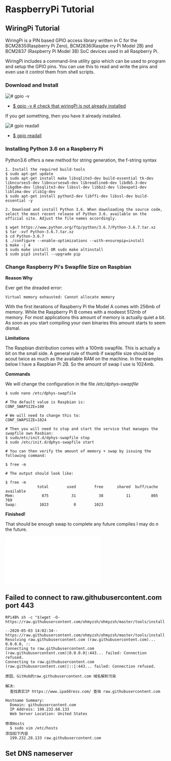 # RaspberryPi Tutorial 


## WiringPi Tutorial 

WiringPi is a PIN based GPIO access library written in C for the BCM2835(Raspberry Pi Zero), BCM2836(Raspbe    rry Pi Model 2B) and BCM2837 (Raspberry Pi Model 3B) SoC devices used in all Raspberry Pi.

WiringPi includes a command-line utility gpio which can be used to program and setup the GPIO pins. You can use this to read and write the pins and even use it control them from shell scripts.

### Download and Install

![# gpio -v](/imgs/raspberrypi/RaspberryPi_gpio-v.png?raw=true)
- [$ gpio -v # check that wiringPi is not already installed]()

If you get something, then you have it already installed. 

![# gpio readall](/imgs/raspberrypi/RaspberryPi_gpio-readall.png?raw=true)
- [$ gpio readall]()


### Installing Python 3.6 on a Raspberry Pi 

Python3.6 offers a new method for string generation, the f-string syntax

```
1. Install the required build-tools 
$ sudo apt-get update 
$ sudo apt-get install make libsqlite3-dev build-essential tk-dev libncurses5-dev libncursesw5-dev libreadline6-dev libdb5.3-dev libgdbm-dev libsqlite3-dev libssl-dev libbz2-dev libexpat1-dev liblzma-dev zlib1g-dev
$ sudo apt-get install python3-dev libffi-dev libssl-dev build-essential -y 

2. Download and install Python 3.6. When downloading the source code, select the most recent release of Python 3.6. available on the official site. Adjust the file names accordingly.

$ wget https://www.python.org/ftp/python/3.6.7/Python-3.6.7.tar.xz
$ tar -xvf Python-3.6.7.tar.xz 
$ cd Python-3.6.7
$ ./configure --enable-optimizations --with-ensurepip=install
$ make -j 4
$ sudo make install OR sudo make altinstall 
$ sudo pip3 install --upgrade pip 
```

### Change Raspberry Pi's Swapfile Size on Raspbian 

**Reason Why**

Ever get the dreaded error:

```
Virtual memory exhausted: Cannot allocate memory
```

With the first iterations of Raspberry Pi the Model A comes with 256mb of memory. While the Raspberry Pi B comes with a modeest 512mb of memory. For most applications this amount of memory is actually quiet a bit. As soon as you start compiling your own binaries this amount starts to seem dismal.

**Limitations**

The Raspbian distribution comes with a 100mb swapfile. This is actually a bit on the small side. A general rule of thumb if swapfile size should be acout twice as much as the available RAM on the machine. In the examples below I have a Raspbian Pi 2B. So the amount of swap I use is 1024mb.

**Commands**

We will change the configuration in the file */etc/dphys-swapfile*

```
$ sudo nano /etc/dphys-swapfile 

# The default value is Raspbian is:
CONF_SWAPSIZE=100 

# We will need to change this to:
CONF_SWAPSIZE=1024

# Then you will need to stop and start the service that manages the swapfile own Rasbian:
$ sudo/etc/init.d/dphys-swapfile stop 
$ sudo /etc/init.d/dphys-swapfile start 

# You can then verify the amount of memory + swap by issuing the following command:

$ free -m 

# The output should look like:

$ free -m
              total        used        free      shared  buff/cache   available
Mem:            875          31          38          11         805         769
Swap:          1023           0        1023
```

**Finished!**

That should be enough swap to complete any future compiles I may do n the future.


![Raspberry Start](/root/raspberrypi/RaspberryPiTutorial/RaspberryPi_Start.md)

Failed to connect to raw.githubusercontent.com port 443 
-------------------------------------------------------
```
RPi4B% sh -c "$(wget -O- https://raw.githubusercontent.com/ohmyzsh/ohmyzsh/master/tools/install.sh)"

--2020-05-03 14:02:34--  https://raw.githubusercontent.com/ohmyzsh/ohmyzsh/master/tools/install.sh
Resolving raw.githubusercontent.com (raw.githubusercontent.com)... 0.0.0.0, ::
Connecting to raw.githubusercontent.com (raw.githubusercontent.com)|0.0.0.0|:443... failed: Connection refused.
Connecting to raw.githubusercontent.com (raw.githubusercontent.com)|::|:443... failed: Connection refused.

原因，GitHub的raw.githubusercontent.com 域名解析污染 

解决:
  查找真实IP https://www.ipaddress.com/ 查询 raw.githubusercontent.com 

Hostname Summary:
  Domain: githubusercontent.com 
  IP Address: 199.232.68.133 
  Web Server Location: United States

修改Hosts 
  $ sudo vim /etc/hosts 
添加如下内容 
  199.232.28.133 raw.githubusercontent.com 
```

Set DNS nameserver
------------------
```

```

